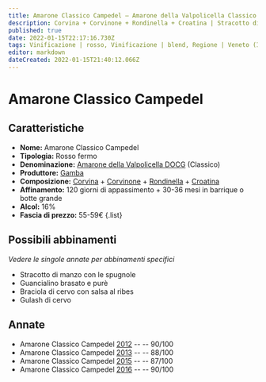 ```yaml
---
title: Amarone Classico Campedel – Amarone della Valpolicella Classico DOCG – Gamba – Veneto (IT) – 55-59€ – 3★-4★
description: Corvina + Corvinone + Rondinella + Croatina | Stracotto di manzo con le spugnole – Guancialino brasato e purè – Braciola di cervo con salsa al ribes – Gulash di cervo 
published: true
date: 2022-01-15T22:17:16.730Z
tags: Vinificazione | rosso, Vinificazione | blend, Regione | Veneto (IT), Vinificazione | fermo, Vitigni | Corvina, Vitigno | Rondinella, Vitigno | Corvinone, Vitigno | Croatina, Prezzi | 55-59€, Valutazioni | 4 stelle, Alimento | manzo, Alimento | maiale, Alimento | cervo, Alimento | gulash, Cottura | brasato, Cottura | stracotto, Aromatizzazione | con funghi, Aromatizzazione | con purè, Aromatizzazione | al ribes
editor: markdown
dateCreated: 2022-01-15T21:40:12.066Z
---
```


# Amarone Classico Campedel

## Caratteristiche
- **Nome:** Amarone Classico Campedel
- **Tipologia:** Rosso fermo
- **Denominazione:** [Amarone della Valpolicella DOCG](/denominazioni/Italia/Veneto/DOCG/Amarone-della-Valpolicella) (Classico)
- **Produttore:** [Gamba](/produttori/Italia/Veneto/Gamba) 
- **Composizione:** [Corvina](/vitigni/Italia/bacca-nera/corvina) + [Corvinone](/vitigni/Italia/bacca-nera/corvinone) + [Rondinella](/vitigni/Italia/bacca-nera/rondinella) + [Croatina](/vitigni/Italia/bacca-nera/croatina)
- **Affinamento:** 120 giorni di appassimento + 30-36 mesi in barrique o botte grande 
- **Alcol:** 16%
- **Fascia di prezzo:** 55-59€
{.list}

## Possibili abbinamenti
*Vedere le singole annate per abbinamenti specifici*

- Stracotto di manzo con le spugnole
- Guancialino brasato e purè
- Braciola di cervo con salsa al ribes
- Gulash di cervo

## Annate
- Amarone Classico Campedel [2012](vini/Italia/Veneto/Gamba/Amarone-Classico-Campedel/2012) -- <span class="star-4"></span> -- 90/100
- Amarone Classico Campedel [2013](vini/Italia/Veneto/Gamba/Amarone-Classico-Campedel/2013) -- <span class="star-3"></span> -- 88/100
- Amarone Classico Campedel [2015](vini/Italia/Veneto/Gamba/Amarone-Classico-Campedel/2015) -- <span class="star-3"></span> -- 87/100
- Amarone Classico Campedel [2016](vini/Italia/Veneto/Gamba/Amarone-Classico-Campedel/2016) -- <span class="star-4"></span> -- 90/100